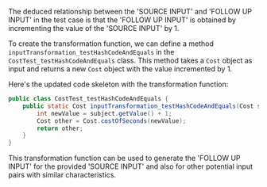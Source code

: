 The deduced relationship between the 'SOURCE INPUT' and 'FOLLOW UP INPUT' in the test case is that the 'FOLLOW UP INPUT' is obtained by incrementing the value of the 'SOURCE INPUT' by 1.

To create the transformation function, we can define a method `inputTransformation_testHashCodeAndEquals` in the `CostTest_testHashCodeAndEquals` class. This method takes a `Cost` object as input and returns a new `Cost` object with the value incremented by 1.

Here's the updated code skeleton with the transformation function:

```java
public class CostTest_testHashCodeAndEquals {
    public static Cost inputTransformation_testHashCodeAndEquals(Cost subject)  {
        int newValue = subject.getValue() + 1;
        Cost other = Cost.costOfSeconds(newValue);
        return other;
    }
}
```

This transformation function can be used to generate the 'FOLLOW UP INPUT' for the provided 'SOURCE INPUT' and also for other potential input pairs with similar characteristics.